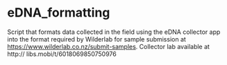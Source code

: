 # eDNA_formatting
Script that formats data collected in the field using the eDNA collector app into the format required by Wilderlab for sample submission at https://www.wilderlab.co.nz/submit-samples. Collector lab available at http:// libs.mobi/t/6018069850750976 
